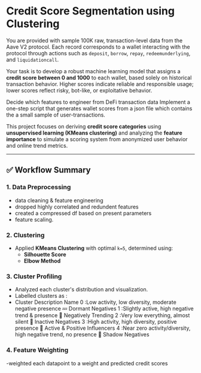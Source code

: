 # Credit Score Segmentation using Clustering
You are provided with sample 100K raw, transaction-level data from the Aave V2 protocol. Each record corresponds to a wallet interacting with the protocol through actions such as `deposit`, `borrow`, `repay`, `redeemunderlying`, and `liquidationcall`.

Your task is to develop a robust machine learning model that assigns a **credit score between 0 and 1000** to each wallet, based solely on historical transaction behavior. Higher scores indicate reliable and responsible usage; lower scores reflect risky, bot-like, or exploitative behavior.

Decide which features to engineer from DeFi transaction data
Implement a one-step script that generates wallet scores from a json file which contains the a small sample of user-transactions.

This project focuses on deriving **credit score categories** using **unsupervised learning (KMeans clustering)** and analyzing the **feature importance** to simulate a scoring system from anonymized user behavior and online trend metrics.

---


## ✅ Workflow Summary

### 1. **Data Preprocessing**
- data cleaning & feature engineering
- dropped highly correlated and redundent features
- created a compressed df based on present parameters
- feature scaling.

### 2. **Clustering**
- Applied **KMeans Clustering** with optimal `k=5`, determined using:
  - **Silhouette Score**
  - **Elbow Method**

### 3. **Cluster Profiling**
- Analyzed each cluster's distribution and visualization.
- Labelled clusters as :
- Cluster	Description	 Name
0	:Low activity, low diversity, moderate negative presence	💤 Dormant Negatives
1	:Slightly active, high negative trend & presence	🔻 Negatively Trending
2	:Very low everything, almost silent	🚫 Inactive Negatives
3	:High activity, high diversity, positive presence	🌟 Active & Positive Influencers
4	:Near zero activity/diversity, high negative trend, no presence	👻 Shadow Negatives

### 4. **Feature Weighting**
-weighted each datapoint to a weight and predicted credit scores

